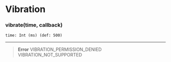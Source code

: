 # Vibration

### vibrate(time, callback)
	time: Int (ms) (def: 500)

---

> **Error**	
> VIBRATION_PERMISSION_DENIED	
> VIBRATION_NOT_SUPPORTED	

